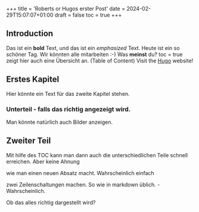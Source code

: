 +++
title = 'Roberts or Hugos erster Post'
date = 2024-02-29T15:07:07+01:00
draft = false
toc = true
+++
## Introduction

Das ist ein **bold** Text, und das ist ein *emphasized* Text.
Heute ist ein so schöner Tag. Wir könnten alle mitarbeiten :-)
Was **meinst** du?
toc = true zeigt hier auch eine Übersicht an. (Table of Content)
Visit the [Hugo](https://gohugo.io) website!

## Erstes Kapitel

Hier könnte ein Text für das zweite Kapitel stehen.

### Unterteil - falls das richtig angezeigt wird.

Man könnte natürlich auch Bilder anzeigen.

## Zweiter Teil

Mit hilfe des TOC kann man dann auch die unterschiedlichen Teile schnell erreichen.
Aber keine Ahnung

wie man einen neuen Absatz macht. Wahrscheinlich einfach

zwei Zeilenschaltungen machen. So wie 
in markdown üblich. - Wahrscheinlich.

Ob das alles richtig dargestellt wird?
